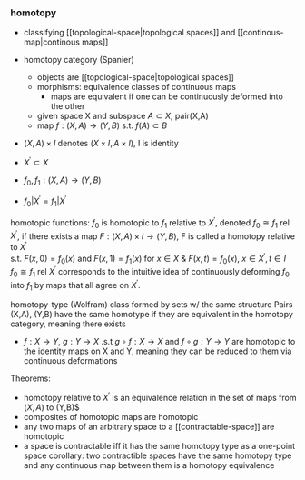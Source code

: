 ### homotopy 
- classifying [[topological-space|topological spaces]] and [[continous-map|continous maps]]
- homotopy category (Spanier)
  - objects are [[topological-space|topological spaces]] 
  - morphisms: equivalence classes of continuous maps 
    - maps are equivalent if one can be continuously deformed into the other
  -  given space X and subspace $A\subset X$, pair(X,A)
  -  map $f:(X,A)\rightarrow (Y,B)$ s.t.  $f(A) \subset B$

- $(X,A)\times I$ denotes $(X\times I, A \times I)$, I is identity
- $X^{\prime}\subset X$ 
- $f_0, f_1: (X, A) \rightarrow (Y,B)$
- $f_0|X^{\prime} = f_1|X^{\prime}$  

homotopic functions:
$f_0$ is homotopic to $f_1$ relative to $X^{\prime}$, denoted $f_0 \cong f_1$ rel $X^{\prime}$, 
if there exists a map $F:(X,A)\times I \rightarrow (Y,B)$, F is called a homotopy relative to $X^{\prime}$  
s.t.  $F(x,0) = f_0(x)$ and $F(x,1) = f_1(x)$ for $x\in X$ & $F(x,t) = f_0(x)$, $x\in X^{\prime}, t\in I$
$f_0 \cong f_1$ rel $X^{\prime}$ corresponds to the intuitive idea of continuously deforming $f_0$ into $f_1$ by maps that all agree on $X^{\prime}$. 

homotopy-type (Wolfram)
class formed by sets w/ the same structure
Pairs (X,A), (Y,B) have the same homotype if they are equivalent in the homotopy category, meaning there exists
- $f: X\rightarrow Y$, $g: Y\rightarrow X$ .s.t $g \circ f: X\rightarrow X$ and $f \circ g: Y\rightarrow Y$ are homotopic to the identity maps on X and Y, meaning they can be reduced to them via continuous deformations

Theorems: 
- homotopy relative to $X^{\prime}$ is an equivalence relation in the set of maps from $(X,A)$ to (Y,B)$ 
- composites of homotopic maps are homotopic
- any two maps of an arbitrary space to a [[contractable-space]] are homotopic
- a space is contractable iff it has the same homotopy type as a one-point space
corollary: two contractible spaces have the same homotopy type and any continuous map between them is a homotopy equivalence